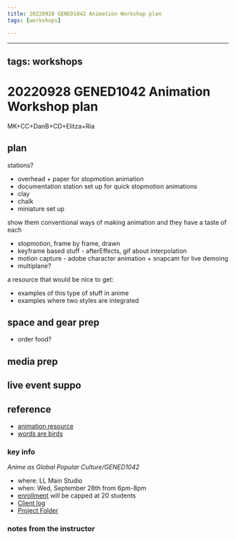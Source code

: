 ```yaml
---
title: 20220928 GENED1042 Animation Workshop plan
tags: [workshops]

---
```


---
tags: workshops
---
# 20220928 GENED1042 Animation Workshop plan
MK+CC+DanB+CD+Elitza+Ria
## plan
stations?
* overhead + paper for stopmotion animation
* documentation station set up  for quick stopmotion animations
* clay
* chalk
* miniature set up

show them conventional ways of making animation and they have a taste of each
* stopmotion, frame by frame, drawn
* keyframe based stuff - afterEffects, gif about interpolation
* motion capture - adobe character animation + snapcam for live demoing
* multiplane?

a resource that would be nice to get:
* examples of this type of stuff in anime
* examples where two styles are integrated

## space and gear prep
* order food?
## media prep
## live event suppo
## reference
* [animation resource](https://resources.learninglab.xyz/simple/projects/gened1042/animation-workshop)
* [words are birds](https://vimeo.com/387274000)
### key info
*Anime as Global Popular Culture/GENED1042*
* where: LL Main Studio
* when: Wed, September 28th from 6pm-8pm
* [enrollment](https://docs.google.com/spreadsheets/d/1osNjuhgWOByF3JY4nUyhjSSCG3SRYrf0j-160fBFmJM/edit#gid=0) will be capped at 20 students
* [Client log](https://docs.google.com/document/d/16dC3ZDGBk_Fn2uK59QEzgppa182HuIbbKuVVLqq3Oow/edit#)
* [Project Folder](https://drive.google.com/drive/folders/1tYMBWoAdOpb0mPbK5Kk8xnypzXyNzDBa)

### notes from the instructor

